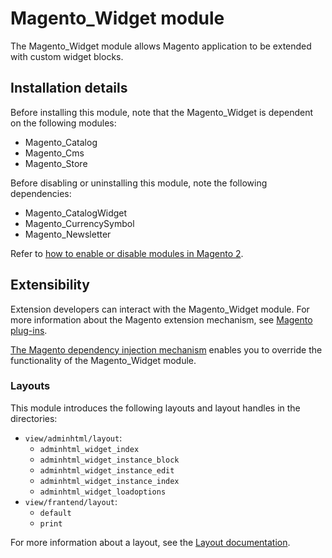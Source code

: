 # Magento_Widget module

The Magento_Widget module allows Magento application to be extended with custom widget blocks.

## Installation details

Before installing this module, note that the Magento_Widget is dependent on the following modules:

- Magento_Catalog
- Magento_Cms
- Magento_Store

Before disabling or uninstalling this module, note the following dependencies:

- Magento_CatalogWidget
- Magento_CurrencySymbol
- Magento_Newsletter

Refer to [how to enable or disable modules in Magento 2](https://experienceleague.adobe.com/docs/commerce-operations/installation-guide/tutorials/manage-modules.html).

## Extensibility

Extension developers can interact with the Magento_Widget module. For more information about the Magento extension mechanism, see [Magento plug-ins](https://developer.adobe.com/commerce/php/development/components/plugins/).

[The Magento dependency injection mechanism](https://developer.adobe.com/commerce/php/development/components/dependency-injection/) enables you to override the functionality of the Magento_Widget module.

### Layouts

This module introduces the following layouts and layout handles in the directories:

- `view/adminhtml/layout`:
    - `adminhtml_widget_index`
    - `adminhtml_widget_instance_block`
    - `adminhtml_widget_instance_edit`
    - `adminhtml_widget_instance_index`
    - `adminhtml_widget_loadoptions`
- `view/frantend/layout`:
    - `default`
    - `print`
    
For more information about a layout, see the [Layout documentation](https://developer.adobe.com/commerce/frontend-core/guide/layouts/).
